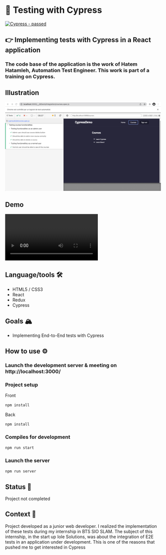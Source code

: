 #  :test_tube: Testing with Cypress

[![Cypress - passed](https://img.shields.io/badge/Cypress-passed-2ea44f?logo=Cypress&logoColor=white)](https://)

## 👉 Implementing tests with Cypress in a React application
### The code base of the application is the work of Hatem Hatamleh, Automation Test Engineer. This work is part of a training on Cypress.

## Illustration 
![illustration](screenshot.png)

## Demo
![Video](./demo.mov)

## Language/tools 🛠
- HTML5 / CSS3
- React 
- Redux
- Cypress
  

## Goals 🏔
- Implementing End-to-End tests with Cypress

## How to use ⚙️

### Launch the development server & meeting on http://localhost:3000/

### Project setup
Front
```javascript
npm install
```

Back
```javascript
npm install
```

### Compiles for development
```javascript
npm run start 
```

### Launch the server
```javascript
npm run server
```

## Status 🎯
Project not completed

## Context 📆
Project developed as a junior web developer. 
I realized the implementation of these tests during my internship in BTS SIO SLAM. The subject of this internship, in the start up Iole Solutions, was about the integration of E2E tests in an application under development. This is one of the reasons that pushed me to get interested in Cypress

